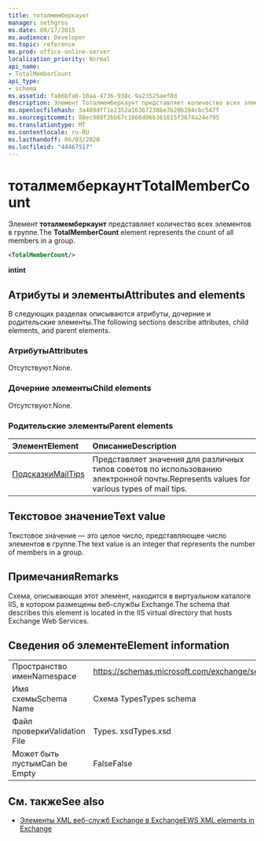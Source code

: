 ```yaml
---
title: тоталмемберкаунт
manager: sethgros
ms.date: 09/17/2015
ms.audience: Developer
ms.topic: reference
ms.prod: office-online-server
localization_priority: Normal
api_name:
- TotalMemberCount
api_type:
- schema
ms.assetid: fa86bfa6-10aa-4736-938c-9a23525aef8d
description: Элемент Тоталмемберкаунт представляет количество всех элементов в группе.
ms.openlocfilehash: 3a489dff1e2352a16367238be7b20b204cbc547f
ms.sourcegitcommit: 88ec988f2bb67c1866d06b361615f3674a24e795
ms.translationtype: MT
ms.contentlocale: ru-RU
ms.lasthandoff: 06/03/2020
ms.locfileid: "44467517"
---
```

# <a name="totalmembercount"></a><span data-ttu-id="b9409-103">тоталмемберкаунт</span><span class="sxs-lookup"><span data-stu-id="b9409-103">TotalMemberCount</span></span>

<span data-ttu-id="b9409-104">Элемент **тоталмемберкаунт** представляет количество всех элементов в группе.</span><span class="sxs-lookup"><span data-stu-id="b9409-104">The **TotalMemberCount** element represents the count of all members in a group.</span></span> 
  
```XML
<TotalMemberCount/>
```

 <span data-ttu-id="b9409-105">**int**</span><span class="sxs-lookup"><span data-stu-id="b9409-105">**int**</span></span>
## <a name="attributes-and-elements"></a><span data-ttu-id="b9409-106">Атрибуты и элементы</span><span class="sxs-lookup"><span data-stu-id="b9409-106">Attributes and elements</span></span>

<span data-ttu-id="b9409-107">В следующих разделах описываются атрибуты, дочерние и родительские элементы.</span><span class="sxs-lookup"><span data-stu-id="b9409-107">The following sections describe attributes, child elements, and parent elements.</span></span>
  
### <a name="attributes"></a><span data-ttu-id="b9409-108">Атрибуты</span><span class="sxs-lookup"><span data-stu-id="b9409-108">Attributes</span></span>

<span data-ttu-id="b9409-109">Отсутствуют.</span><span class="sxs-lookup"><span data-stu-id="b9409-109">None.</span></span>
  
### <a name="child-elements"></a><span data-ttu-id="b9409-110">Дочерние элементы</span><span class="sxs-lookup"><span data-stu-id="b9409-110">Child elements</span></span>

<span data-ttu-id="b9409-111">Отсутствуют.</span><span class="sxs-lookup"><span data-stu-id="b9409-111">None.</span></span>
  
### <a name="parent-elements"></a><span data-ttu-id="b9409-112">Родительские элементы</span><span class="sxs-lookup"><span data-stu-id="b9409-112">Parent elements</span></span>

|<span data-ttu-id="b9409-113">**Элемент**</span><span class="sxs-lookup"><span data-stu-id="b9409-113">**Element**</span></span>|<span data-ttu-id="b9409-114">**Описание**</span><span class="sxs-lookup"><span data-stu-id="b9409-114">**Description**</span></span>|
|:-----|:-----|
|[<span data-ttu-id="b9409-115">Подсказки</span><span class="sxs-lookup"><span data-stu-id="b9409-115">MailTips</span></span>](mailtips.md) <br/> |<span data-ttu-id="b9409-116">Представляет значения для различных типов советов по использованию электронной почты.</span><span class="sxs-lookup"><span data-stu-id="b9409-116">Represents values for various types of mail tips.</span></span>  <br/> |
   
## <a name="text-value"></a><span data-ttu-id="b9409-117">Текстовое значение</span><span class="sxs-lookup"><span data-stu-id="b9409-117">Text value</span></span>

<span data-ttu-id="b9409-118">Текстовое значение — это целое число, представляющее число элементов в группе.</span><span class="sxs-lookup"><span data-stu-id="b9409-118">The text value is an integer that represents the number of members in a group.</span></span>
  
## <a name="remarks"></a><span data-ttu-id="b9409-119">Примечания</span><span class="sxs-lookup"><span data-stu-id="b9409-119">Remarks</span></span>

<span data-ttu-id="b9409-120">Схема, описывающая этот элемент, находится в виртуальном каталоге IIS, в котором размещены веб-службы Exchange.</span><span class="sxs-lookup"><span data-stu-id="b9409-120">The schema that describes this element is located in the IIS virtual directory that hosts Exchange Web Services.</span></span>
  
## <a name="element-information"></a><span data-ttu-id="b9409-121">Сведения об элементе</span><span class="sxs-lookup"><span data-stu-id="b9409-121">Element information</span></span>

|||
|:-----|:-----|
|<span data-ttu-id="b9409-122">Пространство имен</span><span class="sxs-lookup"><span data-stu-id="b9409-122">Namespace</span></span>  <br/> |https://schemas.microsoft.com/exchange/services/2006/types  <br/> |
|<span data-ttu-id="b9409-123">Имя схемы</span><span class="sxs-lookup"><span data-stu-id="b9409-123">Schema Name</span></span>  <br/> |<span data-ttu-id="b9409-124">Схема Types</span><span class="sxs-lookup"><span data-stu-id="b9409-124">Types schema</span></span>  <br/> |
|<span data-ttu-id="b9409-125">Файл проверки</span><span class="sxs-lookup"><span data-stu-id="b9409-125">Validation File</span></span>  <br/> |<span data-ttu-id="b9409-126">Types. xsd</span><span class="sxs-lookup"><span data-stu-id="b9409-126">Types.xsd</span></span>  <br/> |
|<span data-ttu-id="b9409-127">Может быть пустым</span><span class="sxs-lookup"><span data-stu-id="b9409-127">Can be Empty</span></span>  <br/> |<span data-ttu-id="b9409-128">False</span><span class="sxs-lookup"><span data-stu-id="b9409-128">False</span></span>  <br/> |
   
## <a name="see-also"></a><span data-ttu-id="b9409-129">См. также</span><span class="sxs-lookup"><span data-stu-id="b9409-129">See also</span></span>



- [<span data-ttu-id="b9409-130">Элементы XML веб-служб Exchange в Exchange</span><span class="sxs-lookup"><span data-stu-id="b9409-130">EWS XML elements in Exchange</span></span>](ews-xml-elements-in-exchange.md)

